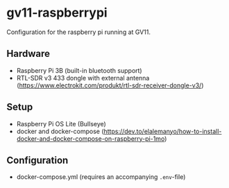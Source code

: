 # gv11-raspberrypi
Configuration for the raspberry pi running at GV11. 

## Hardware

* Raspberry Pi 3B (built-in bluetooth support)
* RTL-SDR v3 433 dongle with external antenna (https://www.electrokit.com/produkt/rtl-sdr-receiver-dongle-v3/)

## Setup

* Raspberry Pi OS Lite (Bullseye)
* docker and docker-compose (https://dev.to/elalemanyo/how-to-install-docker-and-docker-compose-on-raspberry-pi-1mo)


## Configuration

* docker-compose.yml (requires an accompanying `.env`-file)


